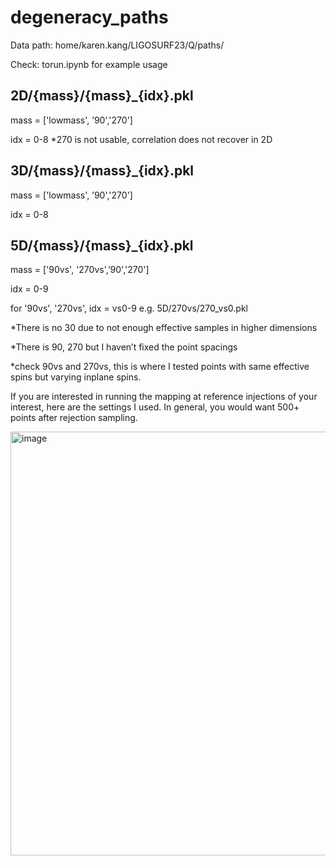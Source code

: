 # degeneracy_paths

Data path:
home/karen.kang/LIGOSURF23/Q/paths/

Check: torun.ipynb for example usage


## 2D/{mass}/{mass}_{idx}.pkl

mass = ['lowmass', ’90','270']

idx = 0-8
*270 is not usable, correlation does not recover in 2D

## 3D/{mass}/{mass}_{idx}.pkl

mass = ['lowmass', ’90','270']

idx = 0-8

## 5D/{mass}/{mass}_{idx}.pkl

mass = ['90vs', '270vs',’90','270']

idx = 0-9

for '90vs', '270vs', idx = vs0-9  e.g. 5D/270vs/270_vs0.pkl

*There is no 30 due to not enough effective samples in higher dimensions

*There is 90, 270 but I haven’t fixed the point spacings

*check 90vs and 270vs, this is where I tested points with same effective spins but varying inplane spins. 

If you are interested in running the mapping at reference injections of your interest, here are the settings I used. 
In general, you would want 500+ points after rejection sampling. 

<img width="678" alt="image" src="https://github.com/yixinkang/degeneracy_paths/assets/112017703/cd2dec40-cb7c-4b38-8f64-aabb9af8b557">
